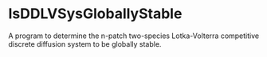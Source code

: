 # IsDDLVSysGloballyStable
A program to determine the n-patch two-species Lotka-Volterra competitive discrete diffusion system to be globally stable.
